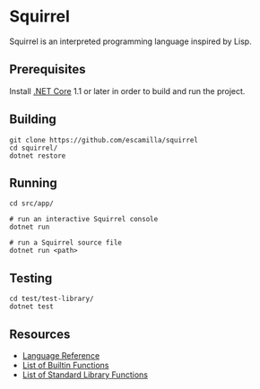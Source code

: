 # Squirrel
Squirrel is an interpreted programming language inspired by Lisp.

## Prerequisites
Install [.NET Core](https://www.microsoft.com/net/core) 1.1 or later in order
to build and run the project.

## Building

```
git clone https://github.com/escamilla/squirrel
cd squirrel/
dotnet restore
```

## Running

```
cd src/app/

# run an interactive Squirrel console
dotnet run

# run a Squirrel source file
dotnet run <path>
```

## Testing

```
cd test/test-library/
dotnet test
```

## Resources
- [Language Reference](docs/language-reference.md)
- [List of Builtin Functions](docs/builtin-functions.md)
- [List of Standard Library Functions](docs/standard-library-functions.md)
